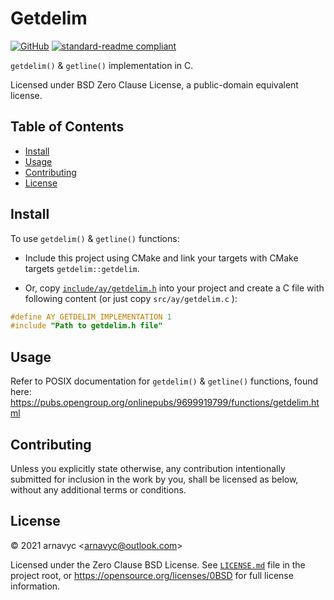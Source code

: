 <!--
Copyright 2021 arnavyc <arnavyc@outlook.com>
SPDX-License-Identifier: 0BSD
-->

# Getdelim

[![GitHub](https://img.shields.io/github/license/arnavyash/getdelim?logo=github&style=flat-square)](LICENSE.md)
[![standard-readme compliant](https://img.shields.io/badge/readme%20style-standard-brightgreen.svg?style=flat-square)](https://github.com/RichardLitt/standard-readme)

`getdelim()` & `getline()` implementation in C.

Licensed under BSD Zero Clause License, a public-domain equivalent license.

## Table of Contents

- [Install](#install)
- [Usage](#usage)
- [Contributing](#contributing)
- [License](#license)

## Install

To use `getdelim()` & `getline()` functions:

- Include this project using CMake and link your targets with CMake targets
  `getdelim::getdelim`.

- Or, copy [`include/ay/getdelim.h`](include/ay/getdelim.h) into your project
  and create a C file with following content (or just copy `src/ay/getdelim.c`
  ):

```c
#define AY_GETDELIM_IMPLEMENTATION 1
#include "Path to getdelim.h file"
```

## Usage

Refer to POSIX documentation for `getdelim()` & `getline()` functions, found
here: https://pubs.opengroup.org/onlinepubs/9699919799/functions/getdelim.html

## Contributing

Unless you explicitly state otherwise, any contribution intentionally submitted
for inclusion in the work by you, shall be licensed as below, without any
additional terms or conditions.

## License

&copy; 2021 arnavyc \<arnavyc@outlook.com\>

Licensed under the Zero Clause BSD License. See [`LICENSE.md`](LICENSE.md)
file in the project root, or https://opensource.org/licenses/0BSD for full
license information.
